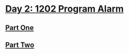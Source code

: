 # [Day 2: 1202 Program Alarm](https://adventofcode.com/2019/day/2)

## [Part One](https://adventofcode.com/2019/day/2#part1)

## [Part Two](https://adventofcode.com/2019/day/2#part2)
